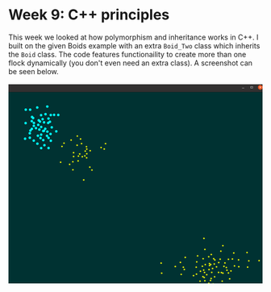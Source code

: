 # Week 9: C++ principles
This week we looked at how polymorphism and inheritance works in C++. I built on the given Boids example with an extra `Boid_Two` class which inherits the `Boid` class. The code features functionaility to create more than one flock dynamically (you don't even need an extra class). A screenshot can be seen below.
\
\
![](img/1.png)
